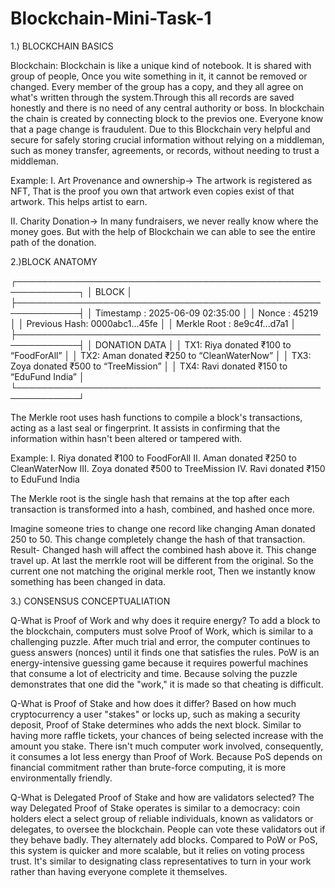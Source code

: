 # Blockchain-Mini-Task-1

1.) BLOCKCHAIN BASICS

Blockchain: Blockchain is like a unique kind of notebook. It is shared with group of people, Once you wite something in it, it cannot be removed or changed. Every member of the group has a copy, and they all agree on what's written through the system.Through this all records are saved honestly and there is no need of any central authority or boss. In blockchain the chain is created by connecting block to the previos one. Everyone know that a page change is fraudulent. Due to this Blockchain very helpful and secure for safely storing crucial information without relying on a middleman, such as money transfer, agreements, or records, without needing to trust a middleman.

Example:
I. Art Provenance and ownership-> The artwork is registered as NFT, That is the proof you own that artwork even copies exist of that artwork. This helps artist to earn.

II. Charity Donation-> In many fundraisers, we never really know where the money goes. But with the help of Blockchain we can able to see the entire path of the donation.

2.)BLOCK ANATOMY

┌────────────────────────────────────────────────────────────┐
│                         BLOCK                              │
├────────────────────────────────────────────────────────────┤
│ Timestamp    : 2025-06-09 02:35:00                         │
│ Nonce        : 45219                                       │
│ Previous Hash: 0000abc1...45fe                             │
│ Merkle Root  : 8e9c4f...d7a1                               │
├────────────────────────────────────────────────────────────┤
│                       DONATION DATA                        │
│ TX1: Riya donated ₹100 to “FoodForAll”                     │
│ TX2: Aman donated ₹250 to “CleanWaterNow”                  │
│ TX3: Zoya donated ₹500 to “TreeMission”                    │
│ TX4: Ravi donated ₹150 to “EduFund India”                  │
└────────────────────────────────────────────────────────────┘

The Merkle root uses hash functions to compile a block's transactions, acting as a last seal or fingerprint. It assists in confirming that the information within hasn't been altered or tampered with.

Example:
I. Riya donated ₹100 to FoodForAll
II. Aman donated ₹250 to CleanWaterNow
III. Zoya donated ₹500 to TreeMission
IV. Ravi donated ₹150 to EduFund India

The Merkle root is the single hash that remains at the top after each transaction is transformed into a hash, combined, and hashed once more.

Imagine someone tries to change one record like changing Aman donated 250 to 50. This change completely change the hash of that transaction.
Result- Changed hash will affect the combined hash above it.
        This change travel up.
        At last the merrkle root will be different from the original.
So the current one not matching the original merkle root, Then we instantly know something has been changed in data.

3.) CONSENSUS CONCEPTUALIATION

Q-What is Proof of Work and why does it require energy?
To add a block to the blockchain, computers must solve Proof of Work, which is similar to a challenging puzzle. After much trial and error, the computer continues to guess answers (nonces) until it finds one that satisfies the rules. PoW is an energy-intensive guessing game because it requires powerful machines that consume a lot of electricity and time. Because solving the puzzle demonstrates that one did the "work," it is made so that cheating is difficult.

Q-What is Proof of Stake and how does it differ?
Based on how much cryptocurrency a user "stakes" or locks up, such as making a security deposit, Proof of Stake determines who adds the next block. Similar to having more raffle tickets, your chances of being selected increase with the amount you stake. There isn't much computer work involved, consequently, it consumes a lot less energy than Proof of Work. Because PoS depends on financial commitment rather than brute-force computing, it is more environmentally friendly.

Q-What is Delegated Proof of Stake and how are validators selected?
The way Delegated Proof of Stake operates is similar to a democracy: coin holders elect a select group of reliable individuals, known as validators or delegates, to oversee the blockchain. People can vote these validators out if they behave badly. They alternately add blocks. Compared to PoW or PoS, this system is quicker and more scalable, but it relies on voting process trust. It's similar to designating class representatives to turn in your work rather than having everyone complete it themselves.
